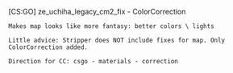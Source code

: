 [CS:GO] ze_uchiha_legacy_cm2_fix - ColorCorrection
```"ze_uchiha_legacy_cm2_fix"
Makes map looks like more fantasy: better colors \ lights

Little advice: Stripper does NOT include fixes for map. Only ColorCorrection added.

Direction for CC: csgo - materials - correction
```